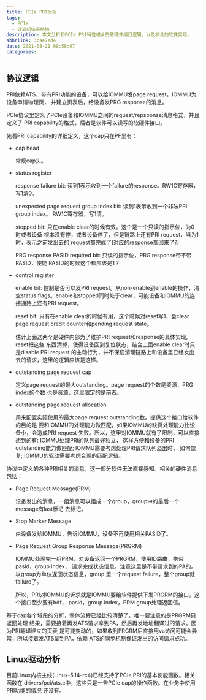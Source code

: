```yaml
---
title: PCIe PRI分析
tags:
  - PCIe
  - 计算机体系结构
description: 本文分析和PCIe PRI特性相关的软硬件接口逻辑，以及相关的软件实现。
abbrlink: 3cae7ed4
date: 2021-08-21 09:59:07
categories:
---
```


协议逻辑
--------

 PRI依赖ATS，带有PRI功能的设备，可以给IOMMU发page request，IOMMU为设备申请物理页，
 并建立页表后，给设备发PRG response的消息。

 PCIe协议里定义了PCIe设备和IOMMU之间的request/repsponse消息格式，并且定义了
 PRI capability的格式，后者是软件可以读写的软硬件接口。

 先看PRI capability的详细定义，这个cap只在PF里有：

 - cap head

   常规cap头。

 - status register

   response failure bit: 读到1表示收到一个failure的response。RW1C寄存器，写1清0。

   unexpected page request group index bit: 读到1表示收到一个非法PRI group index。
   RW1C寄存器，写1清。

   stopped bit: 只在enable clear的时候有效。这个是一个只读的指示位，为0时或者设备
   根本没有停，或者设备停了，但是链路上还有PRI request，当为1时，表示之前发出去的
   request都完成了(对应的response都回来了?)

   PRG response PASID required bit: 只读的指示位，PRG response带不带PASID，使能
   PASID的时候这个都应该是1？

 - control register

   enable bit: 控制是否可以发PRI request。从non-enable到enable的操作，清空status
   flags。enable和stopped同时处于clear，可能设备和IOMMU的连接通路上还有PRI request。

   reset bit:  只有在enable clear的时候有用，这个时候对reset写1，会clear page
   request credit counter和pending request state。

   估计上面这两个是硬件内部为了维护PRI request和response的具体实现, reset把这些
   东西清掉，使得设备回到复位状态，结合上面enable clear时只是disable PRI request
   的主动行为，并不保证清理链路上和设备里已经发出去的请求，这里的逻辑应该是这样。

 - outstanding page request cap

   定义page request的最大outstanding。page request的个数是资源，PRG index的个数
   也是资源，这里限定的是前者。

 - outstanding page request allocation

   用来配置实际使用的最大page request outstanding数。提供这个接口给软件的目的是
   要和IOMMU的处理能力做匹配，如果IOMMU的缺页处理能力比设备小，会造成PRI request
   失败。所以，这里对IOMMU就有了限制，可以直接想到的有: IOMMU处理PRI的队列最好独立，
   这样方便和设备的PRI outstanding能力做匹配; IOMMU需要考虑处理PRI请求队列溢出时，
   如何恢复; IOMMU的驱动需要考虑合理的匹配逻辑。

 协议中定义的各种PRI相关的消息，这一部分软件无法直接感知。相关的硬件消息包括：

 - Page Request Message(PRM)

   设备发出的消息，一组消息可以组成一个group，group中的最后一个message有last标记
   去标记。

 - Stop Marker Message

   由设备发给IOMMU，告诉IOMMU，设备不再使用相关PASID了。

 - Page Request Group Response Message(PRGRM)

   IOMMU处理完一组PRM，对设备返回一个PRGRM，使用ID路由，携带pasid，group index，
   请求完成状态信息。注意这里是不带请求到的PA的。以group为单位返回状态信息，group
   里一个request failure，整个group就failure了。

   所以，PRI对IOMMU的诉求就是IOMMU要给软件提供下发PRGRM的接口，这个接口至少要有bdf，
   pasid，group index，PRM group处理返回值。

 基于cap各个域段的分析，整体流程已经比较清楚了。唯一要注意的是PRGRM只返回处理
 结果，需要接着再发ATS请求拿到PA，然后再发地址翻译过的请求。因为PRI翻译建立的页表
 是可能变动的，如果收到PRGRM后直接用va访问可能会异常，所以接着发ATS拿到PA，依赖
 ATS的同步机制保证发出的访问请求成功。

Linux驱动分析
-------------

 目前Linux内核主线(Linux-5.14-rc4)已经支持了PCIe PRI的基本使能函数。相关函数在
 drivers/pci/ats.c中，这些只是一些PCIe cap的操作函数。在业务中使用PRI功能的情况
 还没有。
